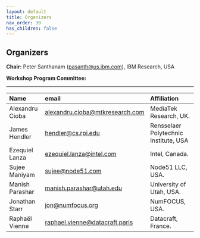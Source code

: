 ```yaml
---
layout: default
title: Organizers
nav_order: 30
has_children: false
---
```


## Organizers

**Chair:** Peter Santhanam (pasanth@us.ibm.com), IBM Research, USA 

**Workshop Program Committee:**

---

|Name  |email   | Affiliation |
| :------- | :-------- |  :-------- |
|Alexandru Cioba |alexandru.cioba@mtkresearch.com |MediaTek Research, UK. |
|James Hendler |hendler@cs.rpi.edu |Rensselaer Polytechnic Institute, USA | 
|Ezequiel Lanza |ezequiel.lanza@intel.com| Intel, Canada. |
|Sujee Maniyam |sujee@node51.com| Node51 LLC, USA. |
|Manish Parashar |manish.parashar@utah.edu| University of Utah, USA.|
|Jonathan Starr |jon@numfocus.org| NumFOCUS, USA. |
|Raphaël Vienne |raphael.vienne@datacraft.paris| Datacraft, France. |



